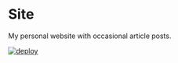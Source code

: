 # Site

My personal website with occasional article posts.

[![deploy](https://github.com/philoserf/site/actions/workflows/deploy.yml/badge.svg)](https://github.com/philoserf/site/actions/workflows/deploy.yml)
